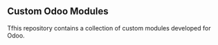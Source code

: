 Custom Odoo Modules
---------------------------------
Tfhis repository contains a collection of custom modules developed for Odoo.

